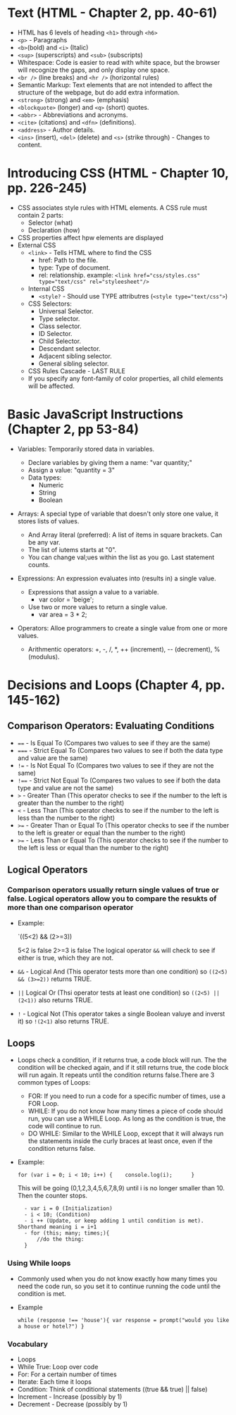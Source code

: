 # Text (HTML - Chapter 2, pp. 40-61)

- HTML has 6 levels of heading `<h1>` through `<h6>`
- `<p>` - Paragraphs 
- `<b>`(bold) and `<i>` (Italic)
- `<sup>` (superscripts) and `<sub>` (subscripts)
- Whitespace: Code is easier to read with white space, but the browser will recognize the gaps, and only display one space.
- `<br />` (line breaks) and `<hr />` (horizontal rules)
- Semantic Markup: Text elements that are not intended to affect the structure of the webpage, but do add extra information.
- `<strong>` (strong) and `<em>` (emphasis)
- `<blockquote>` (longer) and `<q>` (short) quotes.
- `<abbr>` - Abbreviations and acronyms.
- `<cite>` (citations) and `<dfn>` (definitions).
- `<address>` - Author details.
- `<ins>` (insert), `<del>` (delete) and `<s>` (strike through) - Changes to content.

# Introducing CSS (HTML - Chapter 10, pp. 226-245)

- CSS associates style rules with HTML elements. A CSS rule must contain 2 parts: 
  - Selector (what)
  - Declaration (how)
- CSS properties affect hpw elements are displayed 
- External CSS
  - `<link>` - Tells HTML where to find the CSS 
    - href: Path to the file.
    - type: Type of document.
    - rel: relationship.
    example: `<link href="css/styles.css" type="text/css" rel="styleesheet"/>`
  - Internal CSS
    - `<style?` - Should use TYPE attributres (`<style type="text/css">`)
  - CSS Selectors:
    - Universal Selector.
    - Type selector.
    - Class selector.
    - ID Selector.
    - Child Selector.
    - Descendant selector.
    - Adjacent sibling selector.
    - General sibling selector. 
  - CSS Rules Cascade - LAST RULE 
  - If you specify any font-family of color properties, all child elements will be affected.

# Basic JavaScript Instructions (Chapter 2, pp 53-84)

- Variables: Temporarily stored data in variables.
  - Declare variables by giving them a name: "var quantity;"
  - Assign a value: "quantity = 3"
  - Data types: 
    - Numeric
    - String
    - Boolean

- Arrays: A special type of variable that doesn't only store one value, it stores lists of values.
  - And Array literal (preferred): A list of items in square brackets. Can be any var. 
  - The list of iutems starts at "0".
  - You can change val;ues within the list as you go. Last statement counts.
- Expressions: An expression evaluates into (results in) a single value.
  - Expressions that assign a value to a variable.
    - var color = 'beige';
  - Use two or more values to return a single value.
    - var area = 3 * 2;
- Operators: Alloe programmers to create a single value from one or more values.
  - Arithmentic operators: +, -, /, *, ++ (increment), -- (decrement), % (modulus).

# Decisions and Loops (Chapter 4, pp. 145-162)

## Comparison Operators: Evaluating Conditions

- `==` - Is Equal To (Compares two values to see if they are the same)
- `===` - Strict Equal To (Compares two values to see if both the data type and value are the same)
- `!=` - Is Not Equal To (Compares two values to see if they are not the same)
- `!==` - Strict Not Equal To (Compares two values to see if both the data type and value are not the same)
- `>` - Greater Than (This operator checks to see if the number to the left is greater than the number to the right)
- `<` - Less Than (This operator checks to see if the number to the left is less than the number to the right)
- `>=` - Greater Than or Equal To (This operator checks to see if the number to the left is greater or equal than the number to the right)
- `>=` - Less Than or Equal To (This operator checks to see if the number to the left is less or equal than the number to the right)

## Logical Operators

### Comparison operators usually return single values of true or false. Logical operators allow you to compare the resukts of more than one comparison operator 

- Example:

    `((5<2) && (2>=3))

    5<2 is false
    2>=3 is false
    The logical operator `&&` will check to see if either is true, which they are not.

- `&&` - Logical And (This operator tests more than one condition) so `((2<5) && (3>=2))` returns TRUE.
- `||` Logical Or (Thsi operator tests at least one condition) so `((2<5) || (2<1))` also returns TRUE.
- `!` - Logical Not (This operator takes a single Boolean valuye and inverst it) so `!(2<1)` also returns TRUE.

## Loops 

- Loops check a condition, if it returns true, a code block will run. The the condition will be checked again, and if it still returns true, the code block will run again. It repeats until the condition returns false.There are 3 common types of Loops:
    - FOR: If you need to run a code for a specific number of times, use a FOR Loop.
    - WHILE: If you do not know how many times a piece of code should run, you can use a WHILE Loop. As long as the condition is true, the code will continue to run.
    - DO WHILE: Similar to the WHILE Loop, except that it will always run the statements inside the curly braces at least once, even if the condition returns false.

- Example: 

    `for (var i = 0; i < 10; i++) {   
         console.log(i);     
    }`  

    This will be going (0,1,2,3,4,5,6,7,8,9) until i is no longer smaller than 10. Then the counter stops.

        - var i = 0 (Initialization)
        - i < 10; (Condition)
        - i ++ (Update, or keep adding 1 until condition is met). Shorthand meaning i = i+1
        - for (this; many; times;){  
            //do the thing:
        }

### Using While loops

- Commonly used when you do not know exactly how many times you need the code run, so you set it to continue running the code until the condition is met.

- Example

    `while (response !== 'house'){
        var response = prompt("would you like a house or hotel?")
    }`

### Vocabulary

- Loops
- While True: Loop over code
- For: For a certain number of times
- Iterate: Each time it loops 
- Condition: Think of conditional statements ((true && true) || false)
- Increment - Increase (possibly by 1)
- Decrement - Decrease (possibly by 1)

